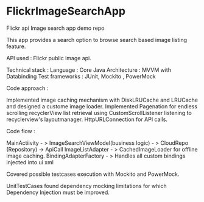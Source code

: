 # FlickrImageSearchApp
Flickr api Image search app demo repo

This app provides a search option to browse search based image listing feature.

API used : Flickr public image api.

Technical stack : Language : Core Java Architecture : MVVM with Databinding Test frameworks : JUnit, Mockito , PowerMock

Code approach :

Implemented image caching mechanism with DiskLRUCache and LRUCache and designed a custome image loader. Implemented Pagenation for endless scrolling recyclerView list retrieval using CustomScrollListener listening to recyclerview's layoutmanager. HttpURLConnection for API calls.

Code flow :

MainActiivity - > ImageSearchViewModel(business logic) - > CloudRepo (Repository) -> ApiCall 
ImageListAdapter - > CachedImageLoader for offline image caching.
BindingAdapterFactory - > Handles all custom bindings injected into ui xml

Covered possible testcases execution with Mockito and PowerMock.

UnitTestCases found dependency mocking limitations for which Dependency Injection must be improved.

